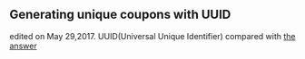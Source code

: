 ## Generating unique coupons with UUID

edited on May 29,2017.
UUID(Universal Unique Identifier)
compared with [the answer](https://github.com/Show-Me-the-Code/python/blob/master/Huangyunbo1996/0001/GenerateActivationCode.py)